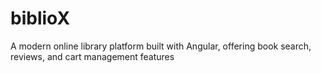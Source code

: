 # biblioX
A modern online library platform built with Angular, offering book search, reviews, and cart management features

